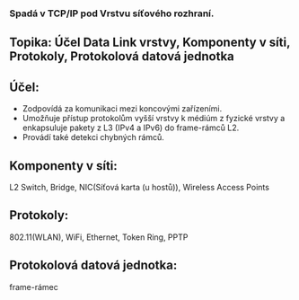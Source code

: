### Spadá v TCP/IP pod Vrstvu síťového rozhraní.

## Topika: Účel Data Link vrstvy, Komponenty v síti, Protokoly, Protokolová datová jednotka

## Účel: 
- Zodpovídá za komunikaci mezi koncovými zařízeními. 
- Umožňuje přístup protokolům vyšší vrstvy k médiúm z fyzické vrstvy a enkapsuluje pakety z L3 (IPv4 a IPv6) do frame-rámců L2.
- Provádí také detekci chybných rámců.

## Komponenty v síti:
L2 Switch, Bridge, NIC(Síťová karta (u hostů)), Wireless Access Points

## Protokoly:
802.11(WLAN), WiFi, Ethernet, Token Ring, PPTP

## Protokolová datová jednotka:
frame-rámec

